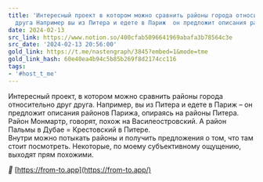 ```yaml
---
title: 'Интересный проект в котором можно сравнить районы города относительно друг
  друга Например вы из Питера и едете в Париж  он предложит описания районов '
date: 2024-02-13
src_link: https://www.notion.so/400cfab5096641969abafa3b78564c3e
src_date: '2024-02-13 20:56:00'
gold_link: https://t.me/nastengraph/3845?embed=1&mode=tme
gold_link_hash: 60e40ea4b94c5b85b269f8d2174cc116
tags:
- '#host_t_me'
---
```


Интересный проект, в котором можно сравнить районы города относительно друг друга. Например, вы из Питера и едете в Париж – он предложит описания районов Парижа, опираясь на районы Питера.   
Район Монмартр, говорят, похож на Василеостровский. А район Пальмы в Дубае = Крестовский в Питере.   
Внутри можно потыкать районы и получить предложения о том, что там стоит посмотреть. Некоторые, по моему субъективному ощущению, выходят прям похожими.  
  
***🔗*** [https://from-to.app](https://from-to.app/)
